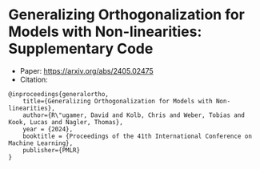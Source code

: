 # Generalizing Orthogonalization for Models with Non-linearities: Supplementary Code 

- Paper: https://arxiv.org/abs/2405.02475
- Citation:

```
@inproceedings{generalortho,
    title={Generalizing Orthogonalization for Models with Non-linearities},
    author={R\"ugamer, David and Kolb, Chris and Weber, Tobias and Kook, Lucas and Nagler, Thomas},
    year = {2024},
    booktitle = {Proceedings of the 41th International Conference on Machine Learning},
    publisher={PMLR}
}
```
